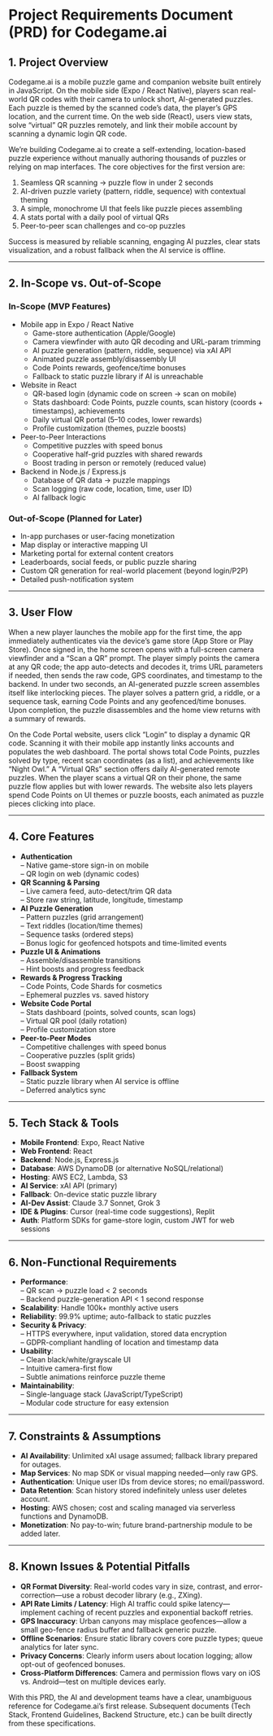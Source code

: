 # Project Requirements Document (PRD) for Codegame.ai

## 1. Project Overview

Codegame.ai is a mobile puzzle game and companion website built entirely in JavaScript. On the mobile side (Expo / React Native), players scan real-world QR codes with their camera to unlock short, AI-generated puzzles. Each puzzle is themed by the scanned code’s data, the player’s GPS location, and the current time. On the web side (React), users view stats, solve “virtual” QR puzzles remotely, and link their mobile account by scanning a dynamic login QR code.

We’re building Codegame.ai to create a self-extending, location-based puzzle experience without manually authoring thousands of puzzles or relying on map interfaces. The core objectives for the first version are:  
1. Seamless QR scanning → puzzle flow in under 2 seconds  
2. AI-driven puzzle variety (pattern, riddle, sequence) with contextual theming  
3. A simple, monochrome UI that feels like puzzle pieces assembling  
4. A stats portal with a daily pool of virtual QRs  
5. Peer-to-peer scan challenges and co-op puzzles  

Success is measured by reliable scanning, engaging AI puzzles, clear stats visualization, and a robust fallback when the AI service is offline.

---

## 2. In-Scope vs. Out-of-Scope

### In-Scope (MVP Features)
- Mobile app in Expo / React Native  
  - Game-store authentication (Apple/Google)  
  - Camera viewfinder with auto QR decoding and URL-param trimming  
  - AI puzzle generation (pattern, riddle, sequence) via xAI API  
  - Animated puzzle assembly/disassembly UI  
  - Code Points rewards, geofence/time bonuses  
  - Fallback to static puzzle library if AI is unreachable  
- Website in React  
  - QR-based login (dynamic code on screen → scan on mobile)  
  - Stats dashboard: Code Points, puzzle counts, scan history (coords + timestamps), achievements  
  - Daily virtual QR portal (5–10 codes, lower rewards)  
  - Profile customization (themes, puzzle boosts)  
- Peer-to-Peer Interactions  
  - Competitive puzzles with speed bonus  
  - Cooperative half-grid puzzles with shared rewards  
  - Boost trading in person or remotely (reduced value)  
- Backend in Node.js / Express.js  
  - Database of QR data → puzzle mappings  
  - Scan logging (raw code, location, time, user ID)  
  - AI fallback logic  

### Out-of-Scope (Planned for Later)
- In-app purchases or user-facing monetization  
- Map display or interactive mapping UI  
- Marketing portal for external content creators  
- Leaderboards, social feeds, or public puzzle sharing  
- Custom QR generation for real-world placement (beyond login/P2P)  
- Detailed push-notification system  

---

## 3. User Flow

When a new player launches the mobile app for the first time, the app immediately authenticates via the device’s game store (App Store or Play Store). Once signed in, the home screen opens with a full-screen camera viewfinder and a “Scan a QR” prompt. The player simply points the camera at any QR code; the app auto-detects and decodes it, trims URL parameters if needed, then sends the raw code, GPS coordinates, and timestamp to the backend. In under two seconds, an AI-generated puzzle screen assembles itself like interlocking pieces. The player solves a pattern grid, a riddle, or a sequence task, earning Code Points and any geofenced/time bonuses. Upon completion, the puzzle disassembles and the home view returns with a summary of rewards.

On the Code Portal website, users click “Login” to display a dynamic QR code. Scanning it with their mobile app instantly links accounts and populates the web dashboard. The portal shows total Code Points, puzzles solved by type, recent scan coordinates (as a list), and achievements like “Night Owl.” A “Virtual QRs” section offers daily AI-generated remote puzzles. When the player scans a virtual QR on their phone, the same puzzle flow applies but with lower rewards. The website also lets players spend Code Points on UI themes or puzzle boosts, each animated as puzzle pieces clicking into place.

---

## 4. Core Features

- **Authentication**  
  – Native game-store sign-in on mobile  
  – QR login on web (dynamic codes)  
- **QR Scanning & Parsing**  
  – Live camera feed, auto-detect/trim QR data  
  – Store raw string, latitude, longitude, timestamp  
- **AI Puzzle Generation**  
  – Pattern puzzles (grid arrangement)  
  – Text riddles (location/time themes)  
  – Sequence tasks (ordered steps)  
  – Bonus logic for geofenced hotspots and time-limited events  
- **Puzzle UI & Animations**  
  – Assemble/disassemble transitions  
  – Hint boosts and progress feedback  
- **Rewards & Progress Tracking**  
  – Code Points, Code Shards for cosmetics  
  – Ephemeral puzzles vs. saved history  
- **Website Code Portal**  
  – Stats dashboard (points, solved counts, scan logs)  
  – Virtual QR pool (daily rotation)  
  – Profile customization store  
- **Peer-to-Peer Modes**  
  – Competitive challenges with speed bonus  
  – Cooperative puzzles (split grids)  
  – Boost swapping  
- **Fallback System**  
  – Static puzzle library when AI service is offline  
  – Deferred analytics sync  

---

## 5. Tech Stack & Tools

- **Mobile Frontend**: Expo, React Native  
- **Web Frontend**: React  
- **Backend**: Node.js, Express.js  
- **Database**: AWS DynamoDB (or alternative NoSQL/relational)  
- **Hosting**: AWS EC2, Lambda, S3  
- **AI Service**: xAI API (primary)  
- **Fallback**: On-device static puzzle library  
- **AI-Dev Assist**: Claude 3.7 Sonnet, Grok 3  
- **IDE & Plugins**: Cursor (real-time code suggestions), Replit  
- **Auth**: Platform SDKs for game-store login, custom JWT for web sessions  

---

## 6. Non-Functional Requirements

- **Performance**:  
  – QR scan → puzzle load < 2 seconds  
  – Backend puzzle-generation API < 1 second response  
- **Scalability**: Handle 100k+ monthly active users  
- **Reliability**: 99.9% uptime; auto-fallback to static puzzles  
- **Security & Privacy**:  
  – HTTPS everywhere, input validation, stored data encryption  
  – GDPR-compliant handling of location and timestamp data  
- **Usability**:  
  – Clean black/white/grayscale UI  
  – Intuitive camera-first flow  
  – Subtle animations reinforce puzzle theme  
- **Maintainability**:  
  – Single-language stack (JavaScript/TypeScript)  
  – Modular code structure for easy extension  

---

## 7. Constraints & Assumptions

- **AI Availability**: Unlimited xAI usage assumed; fallback library prepared for outages.  
- **Map Services**: No map SDK or visual mapping needed—only raw GPS.  
- **Authentication**: Unique user IDs from device stores; no email/password.  
- **Data Retention**: Scan history stored indefinitely unless user deletes account.  
- **Hosting**: AWS chosen; cost and scaling managed via serverless functions and DynamoDB.  
- **Monetization**: No pay-to-win; future brand-partnership module to be added later.  

---

## 8. Known Issues & Potential Pitfalls

- **QR Format Diversity**: Real-world codes vary in size, contrast, and error-correction—use a robust decoder library (e.g., ZXing).  
- **API Rate Limits / Latency**: High AI traffic could spike latency—implement caching of recent puzzles and exponential backoff retries.  
- **GPS Inaccuracy**: Urban canyons may misplace geofences—allow a small geo-fence radius buffer and fallback generic puzzle.  
- **Offline Scenarios**: Ensure static library covers core puzzle types; queue analytics for later sync.  
- **Privacy Concerns**: Clearly inform users about location logging; allow opt-out of geofenced bonuses.  
- **Cross-Platform Differences**: Camera and permission flows vary on iOS vs. Android—test on multiple devices early.  

With this PRD, the AI and development teams have a clear, unambiguous reference for Codegame.ai’s first release. Subsequent documents (Tech Stack, Frontend Guidelines, Backend Structure, etc.) can be built directly from these specifications.